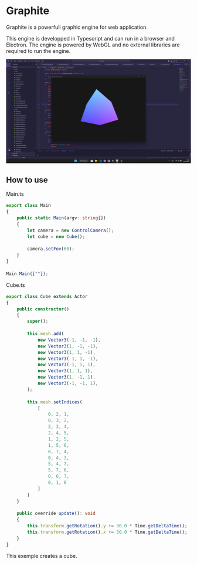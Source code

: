 # Graphite
Graphite is a powerfull graphic engine for web application.

This engine is developped in Typescript and can run in a browser and Electron. The engine is powered by WebGL and no external libraries are required to run the engine.

![alt text](image.png)

## How to use
Main.ts
```typescript
export class Main
{
    public static Main(argv: string[])
    {
        let camera = new ControlCamera();
        let cube = new Cube();

        camera.setFov(60);
    }
}

Main.Main([""]);
```

Cube.ts
```typescript
export class Cube extends Actor
{
    public constructor()
    {
        super();

        this.mesh.add(
            new Vector3(-1, -1, -1),
            new Vector3(1, -1, -1),
            new Vector3(1, 1, -1),
            new Vector3(-1, 1, -1),
            new Vector3(-1, 1, 1),
            new Vector3(1, 1, 1),
            new Vector3(1, -1, 1),
            new Vector3(-1, -1, 1),
        );

        this.mesh.setIndices(
            [
                0, 2, 1,
                0, 3, 2,
                2, 3, 4,
                2, 4, 5,
                1, 2, 5,
                1, 5, 6,
                0, 7, 4,
                0, 4, 3,
                5, 4, 7,
                5, 7, 6,
                0, 6, 7,
                0, 1, 6
            ]
        )
    }

    public override update(): void 
    {
        this.transform.getRotation().y += 30.0 * Time.getDeltaTime();
        this.transform.getRotation().x += 30.0 * Time.getDeltaTime();
    }
}
```

This exemple creates a cube.